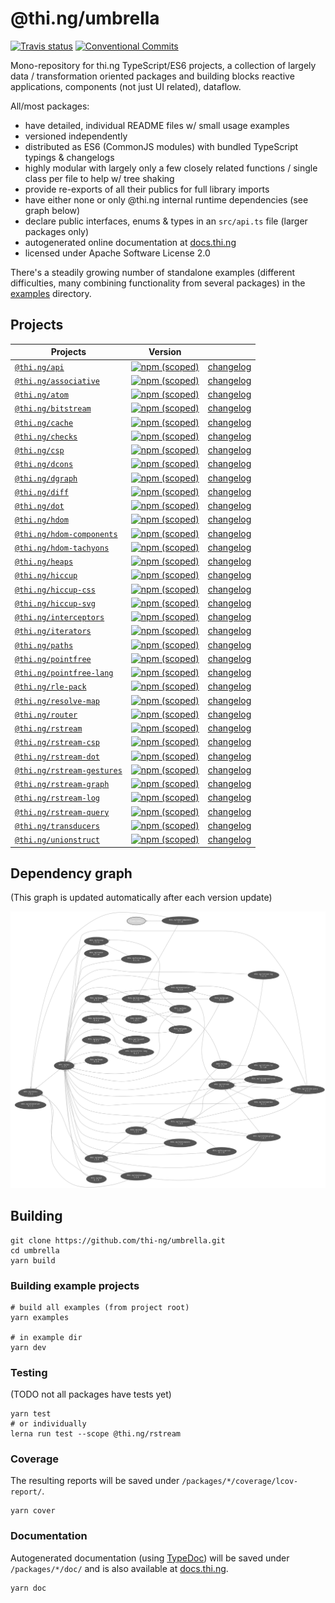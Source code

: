 # @thi.ng/umbrella

[![Travis status](https://api.travis-ci.org/thi-ng/umbrella.svg?branch=master)](https://travis-ci.org/thi-ng/umbrella)
[![Conventional Commits](https://img.shields.io/badge/Conventional%20Commits-1.0.0-yellow.svg)](https://conventionalcommits.org/)

Mono-repository for thi.ng TypeScript/ES6 projects, a collection of largely
data / transformation oriented packages and building blocks reactive
applications, components (not just UI related), dataflow.

All/most packages:

- have detailed, individual README files w/ small usage examples
- versioned independently
- distributed as ES6 (CommonJS modules) with bundled TypeScript typings
  & changelogs
- highly modular with largely only a few closely related functions /
  single class per file to help w/ tree shaking
- provide re-exports of all their publics for full library imports
- have either none or only @thi.ng internal runtime dependencies (see
  graph below)
- declare public interfaces, enums & types in an `src/api.ts` file
  (larger packages only)
- autogenerated online documentation at [docs.thi.ng](http://docs.thi.ng)
- licensed under Apache Software License 2.0

There's a steadily growing number of standalone examples (different
difficulties, many combining functionality from several packages) in the
[examples](./examples) directory.

## Projects

| Projects | Version | |
|----|----|----|
| [`@thi.ng/api`](./packages/api) | [![npm (scoped)](https://img.shields.io/npm/v/@thi.ng/api.svg)](https://www.npmjs.com/package/@thi.ng/api) | [changelog](./packages/api/CHANGELOG.md) |
| [`@thi.ng/associative`](./packages/associative) | [![npm (scoped)](https://img.shields.io/npm/v/@thi.ng/associative.svg)](https://www.npmjs.com/package/@thi.ng/associative) | [changelog](./packages/associative/CHANGELOG.md) |
| [`@thi.ng/atom`](./packages/atom) | [![npm (scoped)](https://img.shields.io/npm/v/@thi.ng/atom.svg)](https://www.npmjs.com/package/@thi.ng/atom) | [changelog](./packages/atom/CHANGELOG.md) |
| [`@thi.ng/bitstream`](./packages/bitstream) | [![npm (scoped)](https://img.shields.io/npm/v/@thi.ng/bitstream.svg)](https://www.npmjs.com/package/@thi.ng/bitstream) | [changelog](./packages/bitstream/CHANGELOG.md) |
| [`@thi.ng/cache`](./packages/cache) | [![npm (scoped)](https://img.shields.io/npm/v/@thi.ng/cache.svg)](https://www.npmjs.com/package/@thi.ng/cache) | [changelog](./packages/cache/CHANGELOG.md) |
| [`@thi.ng/checks`](./packages/checks) | [![npm (scoped)](https://img.shields.io/npm/v/@thi.ng/checks.svg)](https://www.npmjs.com/package/@thi.ng/checks) | [changelog](./packages/checks/CHANGELOG.md) |
| [`@thi.ng/csp`](./packages/csp) | [![npm (scoped)](https://img.shields.io/npm/v/@thi.ng/csp.svg)](https://www.npmjs.com/package/@thi.ng/csp) | [changelog](./packages/csp/CHANGELOG.md) |
| [`@thi.ng/dcons`](./packages/dcons) | [![npm (scoped)](https://img.shields.io/npm/v/@thi.ng/dcons.svg)](https://www.npmjs.com/package/@thi.ng/dcons) | [changelog](./packages/dcons/CHANGELOG.md) |
| [`@thi.ng/dgraph`](./packages/dgraph) | [![npm (scoped)](https://img.shields.io/npm/v/@thi.ng/dgraph.svg)](https://www.npmjs.com/package/@thi.ng/dgraph) | [changelog](./packages/dgraph/CHANGELOG.md) |
| [`@thi.ng/diff`](./packages/diff) | [![npm (scoped)](https://img.shields.io/npm/v/@thi.ng/diff.svg)](https://www.npmjs.com/package/@thi.ng/diff) | [changelog](./packages/diff/CHANGELOG.md) |
| [`@thi.ng/dot`](./packages/dot) | [![npm (scoped)](https://img.shields.io/npm/v/@thi.ng/dot.svg)](https://www.npmjs.com/package/@thi.ng/dot) | [changelog](./packages/dot/CHANGELOG.md) |
| [`@thi.ng/hdom`](./packages/hdom) | [![npm (scoped)](https://img.shields.io/npm/v/@thi.ng/hdom.svg)](https://www.npmjs.com/package/@thi.ng/hdom) | [changelog](./packages/hdom/CHANGELOG.md) |
| [`@thi.ng/hdom-components`](./packages/hdom-components) | [![npm (scoped)](https://img.shields.io/npm/v/@thi.ng/hdom-components.svg)](https://www.npmjs.com/package/@thi.ng/hdom-components) | [changelog](./packages/hdom-components/CHANGELOG.md) |
| [`@thi.ng/hdom-tachyons`](./packages/hdom-tachyons) | [![npm (scoped)](https://img.shields.io/npm/v/@thi.ng/hdom-tachyons.svg)](https://www.npmjs.com/package/@thi.ng/hdom-tachyons) | [changelog](./packages/hdom-tachyons/CHANGELOG.md) |
| [`@thi.ng/heaps`](./packages/heaps) | [![npm (scoped)](https://img.shields.io/npm/v/@thi.ng/heaps.svg)](https://www.npmjs.com/package/@thi.ng/heaps) | [changelog](./packages/heaps/CHANGELOG.md) |
| [`@thi.ng/hiccup`](./packages/hiccup) | [![npm (scoped)](https://img.shields.io/npm/v/@thi.ng/hiccup.svg)](https://www.npmjs.com/package/@thi.ng/hiccup) | [changelog](./packages/hiccup/CHANGELOG.md) |
| [`@thi.ng/hiccup-css`](./packages/hiccup-css) | [![npm (scoped)](https://img.shields.io/npm/v/@thi.ng/hiccup-css.svg)](https://www.npmjs.com/package/@thi.ng/hiccup-css) | [changelog](./packages/hiccup-css/CHANGELOG.md) |
| [`@thi.ng/hiccup-svg`](./packages/hiccup-svg) | [![npm (scoped)](https://img.shields.io/npm/v/@thi.ng/hiccup-svg.svg)](https://www.npmjs.com/package/@thi.ng/hiccup-svg) | [changelog](./packages/hiccup-svg/CHANGELOG.md) |
| [`@thi.ng/interceptors`](./packages/interceptors) | [![npm (scoped)](https://img.shields.io/npm/v/@thi.ng/interceptors.svg)](https://www.npmjs.com/package/@thi.ng/interceptors) | [changelog](./packages/interceptors/CHANGELOG.md) |
| [`@thi.ng/iterators`](./packages/iterators) | [![npm (scoped)](https://img.shields.io/npm/v/@thi.ng/iterators.svg)](https://www.npmjs.com/package/@thi.ng/iterators) | [changelog](./packages/iterators/CHANGELOG.md) |
| [`@thi.ng/paths`](./packages/paths) | [![npm (scoped)](https://img.shields.io/npm/v/@thi.ng/paths.svg)](https://www.npmjs.com/package/@thi.ng/paths) | [changelog](./packages/paths/CHANGELOG.md) |
| [`@thi.ng/pointfree`](./packages/pointfree) | [![npm (scoped)](https://img.shields.io/npm/v/@thi.ng/pointfree.svg)](https://www.npmjs.com/package/@thi.ng/pointfree) | [changelog](./packages/pointfree/CHANGELOG.md) |
| [`@thi.ng/pointfree-lang`](./packages/pointfree-lang) | [![npm (scoped)](https://img.shields.io/npm/v/@thi.ng/pointfree-lang.svg)](https://www.npmjs.com/package/@thi.ng/pointfree-lang) | [changelog](./packages/pointfree-lang/CHANGELOG.md) |
| [`@thi.ng/rle-pack`](./packages/rle-pack) | [![npm (scoped)](https://img.shields.io/npm/v/@thi.ng/rle-pack.svg)](https://www.npmjs.com/package/@thi.ng/rle-pack) | [changelog](./packages/rle-pack/CHANGELOG.md) |
| [`@thi.ng/resolve-map`](./packages/resolve-map) | [![npm (scoped)](https://img.shields.io/npm/v/@thi.ng/resolve-map.svg)](https://www.npmjs.com/package/@thi.ng/resolve-map) | [changelog](./packages/resolve-map/CHANGELOG.md) |
| [`@thi.ng/router`](./packages/router) | [![npm (scoped)](https://img.shields.io/npm/v/@thi.ng/router.svg)](https://www.npmjs.com/package/@thi.ng/router) | [changelog](./packages/router/CHANGELOG.md) |
| [`@thi.ng/rstream`](./packages/rstream) | [![npm (scoped)](https://img.shields.io/npm/v/@thi.ng/rstream.svg)](https://www.npmjs.com/package/@thi.ng/rstream) | [changelog](./packages/rstream/CHANGELOG.md) |
| [`@thi.ng/rstream-csp`](./packages/rstream-csp) | [![npm (scoped)](https://img.shields.io/npm/v/@thi.ng/rstream-csp.svg)](https://www.npmjs.com/package/@thi.ng/rstream-csp) | [changelog](./packages/rstream-csp/CHANGELOG.md) |
| [`@thi.ng/rstream-dot`](./packages/rstream-dot) | [![npm (scoped)](https://img.shields.io/npm/v/@thi.ng/rstream-dot.svg)](https://www.npmjs.com/package/@thi.ng/rstream-dot) | [changelog](./packages/rstream-dot/CHANGELOG.md) |
| [`@thi.ng/rstream-gestures`](./packages/rstream-gestures) | [![npm (scoped)](https://img.shields.io/npm/v/@thi.ng/rstream-gestures.svg)](https://www.npmjs.com/package/@thi.ng/rstream-gestures) | [changelog](./packages/rstream-gestures/CHANGELOG.md) |
| [`@thi.ng/rstream-graph`](./packages/rstream-graph) | [![npm (scoped)](https://img.shields.io/npm/v/@thi.ng/rstream-graph.svg)](https://www.npmjs.com/package/@thi.ng/rstream-graph) | [changelog](./packages/rstream-graph/CHANGELOG.md) |
| [`@thi.ng/rstream-log`](./packages/rstream-log) | [![npm (scoped)](https://img.shields.io/npm/v/@thi.ng/rstream-log.svg)](https://www.npmjs.com/package/@thi.ng/rstream-log) | [changelog](./packages/rstream-log/CHANGELOG.md) |
| [`@thi.ng/rstream-query`](./packages/rstream-query) | [![npm (scoped)](https://img.shields.io/npm/v/@thi.ng/rstream-query.svg)](https://www.npmjs.com/package/@thi.ng/rstream-query) | [changelog](./packages/rstream-query/CHANGELOG.md) |
| [`@thi.ng/transducers`](./packages/transducers) | [![npm (scoped)](https://img.shields.io/npm/v/@thi.ng/transducers.svg)](https://www.npmjs.com/package/@thi.ng/transducers) | [changelog](./packages/transducers/CHANGELOG.md) |
| [`@thi.ng/unionstruct`](./packages/unionstruct) | [![npm (scoped)](https://img.shields.io/npm/v/@thi.ng/unionstruct.svg)](https://www.npmjs.com/package/@thi.ng/unionstruct) | [changelog](./packages/unionstruct/CHANGELOG.md) |

## Dependency graph

(This graph is updated automatically after each version update)

![internal dependencies](./assets/deps.png)

## Building

```
git clone https://github.com/thi-ng/umbrella.git
cd umbrella
yarn build
```

### Building example projects

```
# build all examples (from project root)
yarn examples

# in example dir
yarn dev
```

### Testing

(TODO not all packages have tests yet)

```
yarn test
# or individually
lerna run test --scope @thi.ng/rstream
```

### Coverage

The resulting reports will be saved under `/packages/*/coverage/lcov-report/`.

```
yarn cover
```


### Documentation

Autogenerated documentation (using
[TypeDoc](https://github.com/TypeStrong/typedoc)) will be saved under
`/packages/*/doc/` and is also available at [docs.thi.ng](http://docs.thi.ng).

```
yarn doc
```
